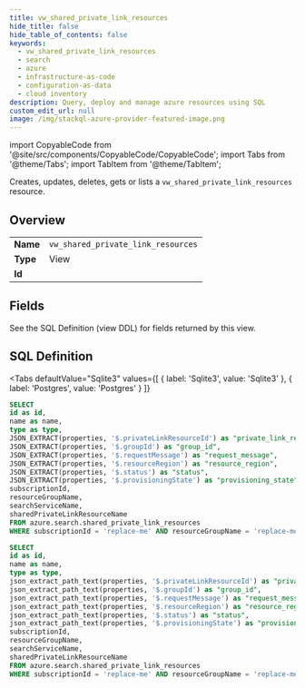 ```yaml
--- 
title: vw_shared_private_link_resources
hide_title: false
hide_table_of_contents: false
keywords:
  - vw_shared_private_link_resources
  - search
  - azure
  - infrastructure-as-code
  - configuration-as-data
  - cloud inventory
description: Query, deploy and manage azure resources using SQL
custom_edit_url: null
image: /img/stackql-azure-provider-featured-image.png
---
```


import CopyableCode from '@site/src/components/CopyableCode/CopyableCode';
import Tabs from '@theme/Tabs';
import TabItem from '@theme/TabItem';

Creates, updates, deletes, gets or lists a <code>vw_shared_private_link_resources</code> resource.

## Overview
<table><tbody>
<tr><td><b>Name</b></td><td><code>vw_shared_private_link_resources</code></td></tr>
<tr><td><b>Type</b></td><td>View</td></tr>
<tr><td><b>Id</b></td><td><CopyableCode code="azure.search.vw_shared_private_link_resources" /></td></tr>
</tbody></table>

## Fields

See the SQL Definition (view DDL) for fields returned by this view.

## SQL Definition

<Tabs
defaultValue="Sqlite3"
values={[
{ label: 'Sqlite3', value: 'Sqlite3' },
{ label: 'Postgres', value: 'Postgres' }
]}
>
<TabItem value="Sqlite3">

```sql
SELECT
id as id,
name as name,
type as type,
JSON_EXTRACT(properties, '$.privateLinkResourceId') as "private_link_resource_id",
JSON_EXTRACT(properties, '$.groupId') as "group_id",
JSON_EXTRACT(properties, '$.requestMessage') as "request_message",
JSON_EXTRACT(properties, '$.resourceRegion') as "resource_region",
JSON_EXTRACT(properties, '$.status') as "status",
JSON_EXTRACT(properties, '$.provisioningState') as "provisioning_state",
subscriptionId,
resourceGroupName,
searchServiceName,
sharedPrivateLinkResourceName
FROM azure.search.shared_private_link_resources
WHERE subscriptionId = 'replace-me' AND resourceGroupName = 'replace-me' AND searchServiceName = 'replace-me';
```

</TabItem>
<TabItem value="Postgres">

```sql
SELECT
id as id,
name as name,
type as type,
json_extract_path_text(properties, '$.privateLinkResourceId') as "private_link_resource_id",
json_extract_path_text(properties, '$.groupId') as "group_id",
json_extract_path_text(properties, '$.requestMessage') as "request_message",
json_extract_path_text(properties, '$.resourceRegion') as "resource_region",
json_extract_path_text(properties, '$.status') as "status",
json_extract_path_text(properties, '$.provisioningState') as "provisioning_state",
subscriptionId,
resourceGroupName,
searchServiceName,
sharedPrivateLinkResourceName
FROM azure.search.shared_private_link_resources
WHERE subscriptionId = 'replace-me' AND resourceGroupName = 'replace-me' AND searchServiceName = 'replace-me';
```

</TabItem>
</Tabs>
